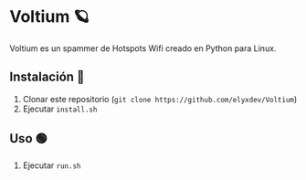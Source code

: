 
# Voltium 🪐
Voltium es un spammer de Hotspots Wifi creado en Python para Linux. 
## Instalación 🛑
1. Clonar este repositorio (`git clone https://github.com/elyxdev/Voltium`)
2. Ejecutar `install.sh`
## Uso 🟢
1. Ejecutar `run.sh`
